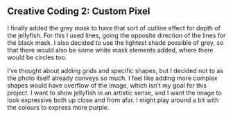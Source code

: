 ## Creative Coding 2: Custom Pixel

I finally added the grey mask to have that sort of outline effect for depth of the jellyfish. For this I used lines, going the opposite direction of the lines for the black mask. I also decided to use the lightest shade possible of grey, so that there would also be some white mask elements added, where there would be circles too.

I’ve thought about adding grids and specific shapes, but I decided not to as the photo itself already conveys so much. I feel like adding more complex shapes would have overflow of the image, which isn’t my goal for this project. I want to show jellyfish in an artistic sense, and I want the image to look expressive both up close and from afar. I might play around a bit with the colours to express more purple. 
